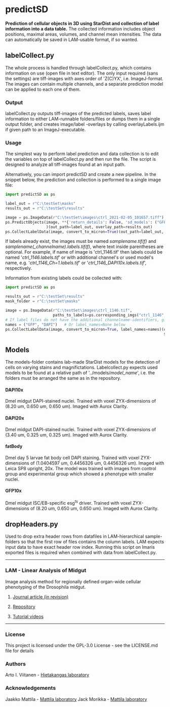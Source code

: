 # predictSD
**Prediction of cellular objects in 3D using StarDist and collection of label information into a data table.** The
collected information includes object positions, maximal areas, volumes, and channel mean intensities. The data can
automatically be saved in LAM-usable format, if so wanted.

## labelCollect.py
The whole process is handled through labelCollect.py, which contains information on use (open file in text editor). The
only input required (sans the settings) are tiff-images with axes order of 'Z(C)YX', i.e. ImageJ-format. The images can
contain multiple channels, and a separate prediction model can be applied to each one of them.

### Output

labelCollect.py outputs tiff-images of the predicted labels, saves label information to either LAM-runnable
folders/files or dumps them in a single output folder, and creates image/label -overlays by calling overlayLabels.ijm
if given path to an ImageJ-executable.

### Usage
The simplest way to perform label prediction and data collection is to edit the variables on top of labelCollect.py
and then run the file. The script is designed to analyze all tiff-images found at an input path.

Alternatively, you can import predictSD and create a new pipeline. In the snippet below, the prediction and collection
is performed to a single image file:
```python
import predictSD as ps

label_out = r"C:\testSet\masks"
results_out = r"C:\testSet\results"

image = ps.ImageData(r"C:\testSet\images\ctrl_2021-02-05_101657.tiff")
ps.PredictObjects(image, **{'return_details': False, 'sd_models': ("GFP10x", "DAPI10x"), 'prediction_chs': (0, 1)}
                  )(out_path=label_out, overlay_path=results_out)
ps.CollectLabelData(image, convert_to_micron=True)(out_path=label_out, lam_compatible=True, save_data=True)
```
If labels already exist, the images must be named _samplename.tif(f)_ and _samplename(\_channelname).labels.tif(f)_,
where text inside parentheses are optional. For example, if name of image is 'ctrl_1146.tif' then labels could
be named '_ctrl_1146.labels.tif_' or with additional channel's or used model's name, e.g. '_ctrl_1146_Ch=1.labels.tif_'
or '_ctrl_1146_DAPI10x.labels.tif_', respectively.

Information from existing labels could be collected with:
```python
import predictSD as ps

results_out = r"C:\testSet\results"
mask_folder = r"C:\testSet\masks"

image = ps.ImageData(r"C:\testSet\images\ctrl_1146.tif",
                     paths_to_labels=ps.corresponding_imgs("ctrl_1146", mask_folder))
# If label files do not have the additional channelname-identifiers, give names to CollectLabelData
names = ("GFP", "DAPI")   # Or label_names=None below
ps.CollectLabelData(image, convert_to_micron=True, label_names=names)(out_path=results_out, lam_compatible=True,
                                                                      save_data=True)
```

## Models

The models-folder contains lab-made StarDist models for the detection of cells on varying stains and magnifictations.
Labelcollect.py expects used models to be found at a relative path of '../models/_model_name_', i.e. the folders must be
arranged the same as in the repository.

#### DAPI10x
Dmel midgut DAPI-stained nuclei. Trained with voxel ZYX-dimensions of (8.20 um, 0.650 um, 0.650 um). Imaged with Aurox
Clarity.

#### DAPI20x
Dmel midgut DAPI-stained nuclei. Trained with voxel ZYX-dimensions of (3.40 um, 0.325 um, 0.325 um). Imaged with Aurox
Clarity.

#### fatBody
Dmel day 5 larvae fat body cell DAPI staining. Trained with voxel ZYX-dimensions of (1.0404597 um, 0.4456326 um,
0.4456326 um). Imaged with Leica SP8 upright, 20x. The model was trained with images from control group and experimental
group which showed a phenotype with smaller nuclei.

#### GFP10x
Dmel midgut ISC/EB-specific esg<sup>ts</sup> driver. Trained with voxel ZYX-dimensions of (8.20 um, 0.650 um, 0.650 um).
Imaged with Aurox Clarity.


## dropHeaders.py
Used to drop extra header rows from datafiles in LAM-hierarchical sample-folders so that the first row of files contains
the column labels. LAM expects input data to have exact header row index. Running this script on Imaris exported files
is required when combined with data from labelCollect.py.

------------------------

### LAM - Linear Analysis of Midgut

Image analysis method for regionally defined organ-wide cellular phenotyping of the Drosophila midgut.
1. [Journal article (in revision)](https://www.biorxiv.org/content/10.1101/2021.01.20.427422v1)

2. [Repository](https://github.com/hietakangas-laboratory/LAM)

3. [Tutorial videos](https://www.youtube.com/playlist?list=PLjv-8Gzxh3AynUtI3HaahU2oddMbDpgtx)

------------------------

### License
This project is licensed under the GPL-3.0 License  - see the LICENSE.md file for details

### Authors
Arto I. Viitanen - [Hietakangas laboratory](https://www.helsinki.fi/en/researchgroups/nutrient-sensing)

### Acknowledgements
Jaakko Mattila - [Mattila laboratory](https://www.helsinki.fi/en/researchgroups/metabolism-and-signaling/)
Jack Morikka - [Mattila laboratory](https://www.helsinki.fi/en/researchgroups/metabolism-and-signaling/)